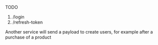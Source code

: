 TODO
1. /login
2. /refresh-token


Another service will send a payload to create users, for example after a purchase of a product
